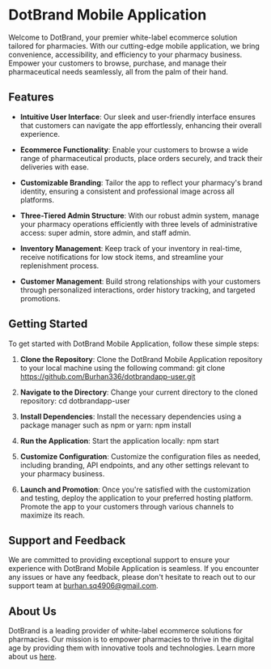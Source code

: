 # DotBrand Mobile Application

Welcome to DotBrand, your premier white-label ecommerce solution tailored for pharmacies. With our cutting-edge mobile application, we bring convenience, accessibility, and efficiency to your pharmacy business. Empower your customers to browse, purchase, and manage their pharmaceutical needs seamlessly, all from the palm of their hand.

## Features

- **Intuitive User Interface**: Our sleek and user-friendly interface ensures that customers can navigate the app effortlessly, enhancing their overall experience.

- **Ecommerce Functionality**: Enable your customers to browse a wide range of pharmaceutical products, place orders securely, and track their deliveries with ease.

- **Customizable Branding**: Tailor the app to reflect your pharmacy's brand identity, ensuring a consistent and professional image across all platforms.

- **Three-Tiered Admin Structure**: With our robust admin system, manage your pharmacy operations efficiently with three levels of administrative access: super admin, store admin, and staff admin.

- **Inventory Management**: Keep track of your inventory in real-time, receive notifications for low stock items, and streamline your replenishment process.

- **Customer Management**: Build strong relationships with your customers through personalized interactions, order history tracking, and targeted promotions.

## Getting Started

To get started with DotBrand Mobile Application, follow these simple steps:

1. **Clone the Repository**: Clone the DotBrand Mobile Application repository to your local machine using the following command:
   git clone https://github.com/Burhan336/dotbrandapp-user.git

2. **Navigate to the Directory**: Change your current directory to the cloned repository:
   cd dotbrandapp-user

3. **Install Dependencies**: Install the necessary dependencies using a package manager such as npm or yarn:
   npm install

4. **Run the Application**: Start the application locally:
   npm start

5. **Customize Configuration**: Customize the configuration files as needed, including branding, API endpoints, and any other settings relevant to your pharmacy business.

6. **Launch and Promotion**: Once you're satisfied with the customization and testing, deploy the application to your preferred hosting platform. Promote the app to your customers through various channels to maximize its reach.

## Support and Feedback

We are committed to providing exceptional support to ensure your experience with DotBrand Mobile Application is seamless. If you encounter any issues or have any feedback, please don't hesitate to reach out to our support team at [burhan.sq4906@gmail.com](mailto:burhan.sq4906@gmail.com).

## About Us

DotBrand is a leading provider of white-label ecommerce solutions for pharmacies. Our mission is to empower pharmacies to thrive in the digital age by providing them with innovative tools and technologies. Learn more about us [here](https://www.dotbrand.com/about).
